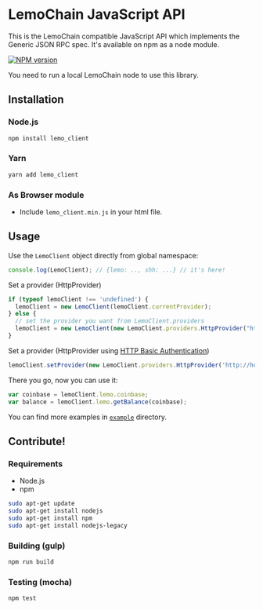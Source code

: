 # LemoChain JavaScript API

This is the LemoChain compatible JavaScript API which implements the Generic JSON RPC spec. It's available on npm as a node module.

[![NPM version][npm-image]][npm-url]

You need to run a local LemoChain node to use this library.

## Installation

### Node.js

```bash
npm install lemo_client
```

### Yarn

```bash
yarn add lemo_client
```

### As Browser module

* Include `lemo_client.min.js` in your html file.

## Usage
Use the `LemoClient` object directly from global namespace:

```js
console.log(LemoClient); // {lemo: .., shh: ...} // it's here!
```

Set a provider (HttpProvider)

```js
if (typeof lemoClient !== 'undefined') {
  lemoClient = new LemoClient(lemoClient.currentProvider);
} else {
  // set the provider you want from LemoClient.providers
  lemoClient = new LemoClient(new LemoClient.providers.HttpProvider("http://localhost:8545"));
}
```

Set a provider (HttpProvider using [HTTP Basic Authentication](https://en.wikipedia.org/wiki/Basic_access_authentication))

```js
lemoClient.setProvider(new LemoClient.providers.HttpProvider('http://host.url', 0, BasicAuthUsername, BasicAuthPassword));
```

There you go, now you can use it:

```js
var coinbase = lemoClient.lemo.coinbase;
var balance = lemoClient.lemo.getBalance(coinbase);
```

You can find more examples in [`example`](https://github.com/LemoFoundationLtd/lemo_client/tree/master/example) directory.


## Contribute!

### Requirements

* Node.js
* npm

```bash
sudo apt-get update
sudo apt-get install nodejs
sudo apt-get install npm
sudo apt-get install nodejs-legacy
```

### Building (gulp)

```bash
npm run build
```


### Testing (mocha)

```bash
npm test
```


[npm-image]: https://badge.fury.io/js/lemo_client.svg
[npm-url]: https://npmjs.org/package/lemo_client

